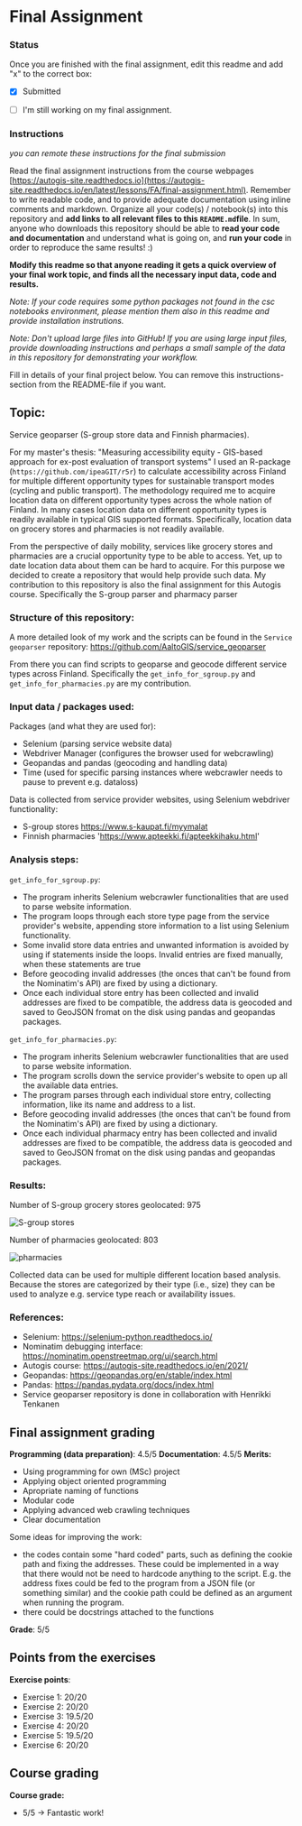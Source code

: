 # Final Assignment

### Status

Once you are finished with the final assignment, edit this readme and add "x" to the correct box:

* [x] Submitted

* [ ] I'm still working on my final assignment. 


### Instructions

*you can remote these instructions for the final submission*

Read the final assignment instructions from the course webpages [https://autogis-site.readthedocs.io](https://autogis-site.readthedocs.io/en/latest/lessons/FA/final-assignment.html). Remember to write readable code, and to provide adequate documentation using inline comments and markdown. Organize all your code(s) / notebook(s) into this repository and **add links to all relevant files to this `README.md`file**. In sum, anyone who downloads this repository should be able to **read your code and documentation** and understand what is going on, and **run your code** in order to reproduce the same results! :) 

**Modify this readme so that anyone reading it gets a quick overview of your final work topic, and finds all the necessary input data, code and results.** 

*Note: If your code requires some python packages not found in the csc notebooks environment, please mention them also in this readme and provide installation instrutions.*

*Note: Don't upload large files into GitHub! If you are using large input files, provide downloading instructions and perhaps a small sample of the data in this repository for demonstrating your workflow.*

Fill in details of your final project below. You can remove this instructions-section from the README-file if you want.

## Topic: 
Service geoparser (S-group store data and Finnish pharmacies). 

For my master's thesis: "Measuring accessibility equity - GIS-based approach for ex-post evaluation of transport systems" I used an R-package (`https://github.com/ipeaGIT/r5r`) to calculate accessibility across Finland for multiple different opportunity types for sustainable transport modes (cycling and public transport). The methodology required me to acquire location data on  different opportunity types across the whole nation of Finland. In many cases location data on different opportunity types is readily available in typical GIS supported formats. Specifically, location data on grocery stores and pharmacies is not readily available.

From the perspective of daily mobility, services like grocery stores and pharmacies are a crucial opportunity type to be able to access. Yet, up to date location data about them can be hard to acquire. For this purpose we decided to create a repository that would help provide such data. My contribution to this repository is also the final assignment for this Autogis course. Specifically the S-group parser and pharmacy parser

### Structure of this repository:
A more detailed look of my work and the scripts can be found in the `Service geoparser` repository: https://github.com/AaltoGIS/service_geoparser

From there you can find scripts to geoparse and geocode different service types across Finland. Specifically the `get_info_for_sgroup.py` and `get_info_for_pharmacies.py` are my contribution.

### Input data / packages used:

Packages (and what they are used for):
- Selenium (parsing service website data)
- Webdriver Manager (configures the browser used for webcrawling)
- Geopandas and pandas (geocoding and handling data)
- Time (used for specific parsing instances where webcrawler needs to pause to prevent e.g. dataloss)

Data is collected from service provider websites, using Selenium webdriver functionality:
- S-group stores https://www.s-kaupat.fi/myymalat
- Finnish pharmacies 'https://www.apteekki.fi/apteekkihaku.html'

### Analysis steps:
`get_info_for_sgroup.py`:
- The program inherits Selenium webcrawler functionalities that are used to parse website information.
- The program loops through each store type page from the service provider's website, appending store information to a list using Selenium functionality.
- Some invalid store data entries and unwanted information is avoided by using if statements inside the loops. Invalid entries are fixed manually, when these statements are true
- Before geocoding invalid addresses (the onces that can't be found from the Nominatim's API) are fixed by using a dictionary.
- Once each individual store entry has been collected and invalid addresses are fixed to be compatible, the address data is geocoded and saved to GeoJSON fromat on the disk using pandas and geopandas packages.

`get_info_for_pharmacies.py`:
- The program inherits Selenium webcrawler functionalities that are used to parse website information.
- The program scrolls down the service provider's website to open up all the available data entries.
- The program parses through each individual store entry, collecting information, like its name and address to a list.
- Before geocoding invalid addresses (the onces that can't be found from the Nominatim's API) are fixed by using a dictionary.
- Once each individual pharmacy entry has been collected and invalid addresses are fixed to be compatible, the address data is geocoded and saved to GeoJSON fromat on the disk using pandas and geopandas packages.

### Results:
Number of S-group grocery stores geolocated: 975

![S-group stores](https://user-images.githubusercontent.com/105248249/198872104-26011cc2-0d3d-40d5-9d32-28fdc49eedd2.png)

Number of pharmacies geolocated: 803

![pharmacies](https://user-images.githubusercontent.com/105248249/198873220-2c355c01-2e03-468d-bf7a-db37b7c9bf50.png)


Collected data can be used for multiple different location based analysis. Because the stores are categorized by their type (i.e., size) they can be used to analyze e.g. service type reach or availability issues.

### References:
- Selenium: https://selenium-python.readthedocs.io/
- Nominatim debugging interface: https://nominatim.openstreetmap.org/ui/search.html
- Autogis course: https://autogis-site.readthedocs.io/en/2021/
- Geopandas: https://geopandas.org/en/stable/index.html
- Pandas: https://pandas.pydata.org/docs/index.html
- Service geoparser repository is done in collaboration with Henrikki Tenkanen

## Final assignment grading

**Programming (data preparation)**: 4.5/5
**Documentation**: 4.5/5
**Merits:** 
 - Using programming for own (MSc) project
 - Applying object oriented programming
 - Apropriate naming of functions
 - Modular code
 - Applying advanced web crawling techniques 
 - Clear documentation
 
Some ideas for improving the work:
 - the codes contain some "hard coded" parts, such as defining the cookie path and  fixing the addresses. These could be implemented in a way that there would not be need to hardcode anything to the script. E.g. the address fixes could be fed to the program from a JSON file (or something similar) and the cookie path could be defined as an argument when running the program. 
 - there could be docstrings attached to the functions
 
**Grade**: 5/5

## Points from the exercises

**Exercise points**:
- Exercise 1: 20/20
- Exercise 2: 20/20
- Exercise 3: 19.5/20
- Exercise 4: 20/20
- Exercise 5: 19.5/20
- Exercise 6: 20/20

## Course grading

**Course grade:**
 - 5/5 -> Fantastic work!